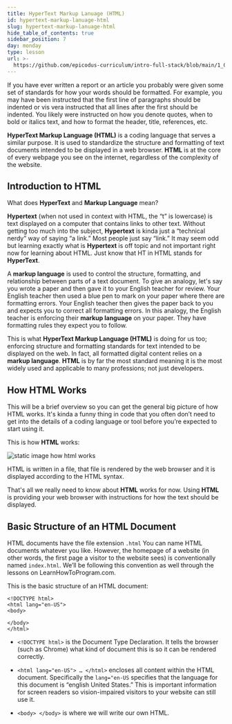 ```yaml
---
title: HyperText Markup Lanuage (HTML)
id: hypertext-markup-lanuage-html
slug: hypertext-markup-lanuage-html
hide_table_of_contents: true
sidebar_position: 7
day: monday
type: lesson
url: >-
  https://github.com/epicodus-curriculum/intro-full-stack/blob/main/1_0_hypertext_markup_language_html.md
---
```


If you have ever written a report or an article you probably were given some set of standards for how your words should be formatted. For example, you may have been instructed that the first line of paragraphs should be indented or vis vera instructed that all lines after the first should be indented. You likely were instructed on how you denote quotes, when to bold or italics text, and how to format the header, title, references, etc.

**HyperText Markup Language (HTML)** is a coding language that serves a similar purpose. It is used to standardize the structure and formatting of text documents intended to be displayed in a web browser. **HTML** is at the core of every webpage you see on the internet, regardless of the complexity of the website. 


## Introduction to HTML


What does **HyperText** and **Markup Language** mean? 


**Hypertext** (when not used in context with HTML, the “t” is lowercase) is text displayed on a computer that contains links to other text. Without getting too much into the subject, **Hypertext** is kinda just a “technical nerdy” way of saying “a link.” Most people just say “link.” It may seem odd but learning exactly what is **Hypertext** is off topic and not important right now for learning about HTML. Just know that HT in HTML stands for **HyperText**.


A **markup language** is used to control the structure, formatting, and relationship between parts of a text document. To give an analogy, let's say you wrote a paper and then gave it to your English teacher for review. Your English teacher then used a blue pen to mark on your paper where there are formatting errors. Your English teacher then gives the paper back to you and expects you to correct all formatting errors. In this analogy, the English teacher is enforcing their **markup language** on your paper. They have formatting rules they expect you to follow. 


This is what **HyperText Markup Language (HTML)** is doing for us too; enforcing structure and formatting standards for text intended to be displayed on the web. In fact, all formatted digital content relies on a **markup language**. **HTML** is by far the most standard meaning it is the most widely used and applicable to many professions; not just developers.


## How HTML Works

This will be a brief overview so you can get the general big picture of how HTML works. It's kinda a funny thing in code that you often don’t need to get into the details of a coding language or tool before you’re expected to start using it. 


This is how **HTML** works:

![static image how html works](https://learnhowtoprogram.s3.us-west-2.amazonaws.com/misc/HTML-Image-1.png)

HTML is written in a file, that file is rendered by the web browser and it is displayed according to the HTML syntax.

That's all we really need to know about **HTML** works for now. Using **HTML** is providing your web browser with instructions for how the text should be displayed. 


## 	Basic Structure of an HTML Document

HTML documents have the file extension `.html` You can name HTML documents whatever you like. However, the homepage of a website (in other words, the first page a visitor to the website sees) is conventionally named `index.html`. We’ll be following this convention as well through the lessons on LearnHowToProgram.com. 


This is the basic structure of an HTML document:


``` 
<!DOCTYPE html>
<html lang="en-US">
<body>
	
</body>
</html>
```



* `<!DOCTYPE html>` is the Document Type Declaration. It tells the browser (such as Chrome) what kind of document this is so it can be rendered correctly.  

* `<html lang="en-US"> … </html>` encloses all content within the HTML document. Specifically the `lang="en-US` specifies that the language for this document is “english United States.” This is important information for screen readers so vision-impaired visitors to your website can still use it.  

* `<body> </body>` is where we will write our own HTML. 
